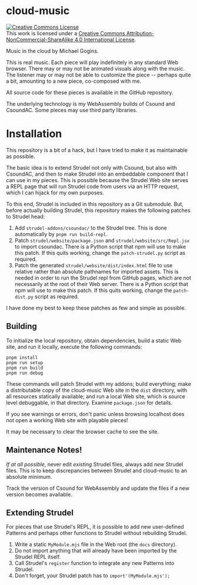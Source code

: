 # cloud-music

<a rel="license" href="http://creativecommons.org/licenses/by-nc-sa/4.0/"><img alt="Creative Commons License" 
style="border-width:0" src="https://i.creativecommons.org/l/by-nc-sa/4.0/88x31.png" />
</a><br />This work is licensed under a 
<a rel="license" href="http://creativecommons.org/licenses/by-nc-sa/4.0/">
Creative Commons Attribution-NonCommercial-ShareAlike 4.0 International License</a>.

Music in the cloud by Michael Gogins. 

This is real music. Each piece will play indefinitely in any standard Web 
browser. There may or may not be animated visuals along with the music. The 
listener may or may not be able to customize the piece -- perhaps quite a bit, 
amounting to a new piece, co-composed with me.

All source code for these pieces is available in the GitHub repository.

The underlying technology is my WebAssembly builds of Csound and CsoundAC. 
Some pieces may use third party libraries.

# Installation

This repository is a bit of a hack, but I have tried to make it as maintainable 
as possible.

The basic idea is to extend Strudel not only with Csound, but also with 
CsoundAC, and then to make Strudel into an embeddable component that I can use 
in my pieces. This is possible because the Strudel Web site serves a REPL page 
that will run Strudel code from users via an HTTP request, which I can hijack 
for my own purposes.

To this end, Strudel is included in this repository as a Git submodule. But, 
before actually building Strudel, this repository makes the following patches 
to Strudel head:

 1. Add `strudel-addons/csoundac/` to the Strudel tree. This is done 
    automatically by `pnpm run build-repl`.
 2. Patch `strudel/website/package.json` and `strudel/website/src/Repl.jsx` to 
    import csoundac. There is a Python script that npm will use to make this 
    patch. If this quits working, change the `patch-strudel.py` script as 
    required.
 3. Patch the generated `strudel/website/dist/index.html` file to use relative 
    rather than absolute pathnames for imported assets. This is needed in 
    order to run the Strudel repl from GitHub pages, which are not necessarily 
    at the root of their Web server. There is a Python script that npm will use 
    to make this patch. If this quits working, change the `patch-dist.py` 
    script as required.
    
I have done my best to keep these patches as few and simple as possible.

## Building

To initialize the local repository, obtain dependencies, build a static Web 
site, and run it locally, execute the following commands:

```
pnpm install
pnpm run setup
pnpm run build
pnpm run debug
```
These commands will patch Strudel with my addons; build everything; make a 
distributable copy of the cloud-music Web site in the `dist` directory, with 
all resources statically available; and run a local Web site, which is source 
level debuggable, in that directory. Examine `package.json` for details. 

If you see warnings or errors, don't panic unless browsing localhost does not 
open a working Web site with playable pieces! 

It may be necessary to clear the browser cache to see the site.

## Maintenance Notes!

_If at all possible_, never edit _existing_ Strudel files, always add _new_ 
Strudel files. This is to keep discrepancies between Strudel and cloud-music 
to an absolute minimum.

Track the version of Csound for WebAssembly and update the files if a new 
version becomes available.

## Extending Strudel

For pieces that use Strudel's REPL, it is possible to add new user-defined 
Patterns and perhaps other functions to Strudel without rebuilding Strudel.

1. Write a static `MyModule.mjs` file in the Web root (the `docs` directory).
2. Do not import anything that will already have been imported by the Strudel 
   REPL itself.
3. Call Strudel's `register` function to integrate any new Patterns into 
   Strudel.
4. Don't forget, your Strudel patch has to `import'(MyModule.mjs');`






